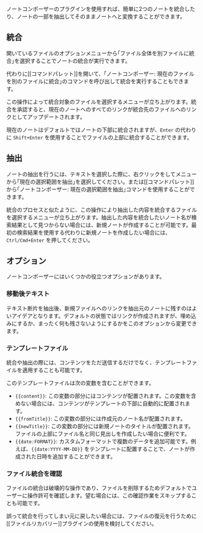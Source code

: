 ノートコンポーザーのプラグインを使用すれば、簡単に2つのノートを統合したり、ノートの一部を抽出してそのままノートへと変換することができます。

## 統合

開いているファイルのオプションメニューから｢ファイル全体を別ファイルに統合｣を選択することでノートの統合が実行できます。

代わりに[[コマンドパレット]]を開いて、｢ノートコンポーザー: 現在のファイルを別のファイルに統合｣のコマンドを呼び出して統合を実行することもできます。

この操作によって統合対象のファイルを選択するメニューが立ち上がります。統合を承認すると、現在のノートへのすべてのリンクが統合先のファイルへのリンクとしてアップデートされます。

現在のノートはデフォルトではノートの下部に統合されますが、`Enter` の代わりに `Shift+Enter` を使用することでファイルの上部に統合することができます。

## 抽出

ノートの抽出を行うには、テキストを選択した際に、右クリックをしてメニューから｢現在の選択範囲を抽出｣を選択してください。または[[コマンドパレット]]から｢ノートコンポーザー: 現在の選択範囲を抽出｣コマンドを使用することができます。

統合のプロセスと似たように、この操作により抽出した内容を統合するファイルを選択するメニューが立ち上がります。抽出した内容を統合したいノート名が検索結果として見つからない場合には、新規ノートが作成することが可能です。最初の検索結果を使用する代わりに新規ノートを作成したい場合には、`Ctrl/Cmd+Enter` を押してください。

## オプション

ノートコンポーザーにはいくつかの役立つオプションがあります。

### 移動後テキスト

テキスト断片を抽出後、新規ファイルへのリンクを抽出元のノートに残すのはよいアイデアとなります。デフォルトの状態ではリンクが作成されますが、埋め込みにするか、まったく何も残さないようにするかをこのオプションから変更できます。

### テンプレートファイル

統合や抽出の際には、コンテンツをただ送信するだけでなく、テンプレートファイルを適用することも可能です。

このテンプレートファイルは次の変数を含むことができます。

- `{{content}}`: この変数の部分にはコンテンツが配置されます。この変数を含めない場合には、コンテンツがテンプレートの下部に自動的に配置されます。
- `{{fromTitle}}`: この変数の部分には作成元のノート名が配置されます。
- `{{newTitle}}`: この変数の部分には新規ノートのタイトルが配置されます。ファイルの上部にファイル名と同じ見出しを作成したい場合に便利です。
- `{{date:FORMAT}}`: カスタムフォーマットで複数のデータを追加可能です。例えば、`{{date:YYYY-MM-DD}}` をテンプレートに配置することで、ノートが作成された日時を追加することができます。

### ファイル統合を確認

ファイルの統合は破壊的な操作であり、ファイルを削除するためデフォルトでユーザーに操作許可を確認します。望む場合には、この確認作業をスキップすることも可能です。

誤って統合を行ってしまい元に戻したい場合には、ファイルの復元を行うために[[ファイルリカバリー]]プラグインの使用を検討してください。